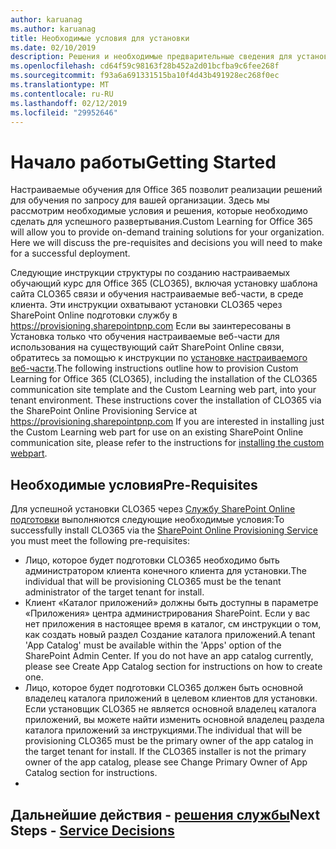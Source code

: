 ```yaml
---
author: karuanag
ms.author: karuanag
title: Необходимые условия для установки
ms.date: 02/10/2019
description: Решения и необходимые предварительные сведения для установки настраиваемого обучения и программы установки
ms.openlocfilehash: cd64f59c98163f28b452a2d01bcfba9c6fee268f
ms.sourcegitcommit: f93a6a691331515ba10f4d43b491928ec268f0ec
ms.translationtype: MT
ms.contentlocale: ru-RU
ms.lasthandoff: 02/12/2019
ms.locfileid: "29952646"
---
```

# <a name="getting-started"></a><span data-ttu-id="678d1-103">Начало работы</span><span class="sxs-lookup"><span data-stu-id="678d1-103">Getting Started</span></span>

<span data-ttu-id="678d1-p101">Настраиваемые обучения для Office 365 позволит реализации решений для обучения по запросу для вашей организации.  Здесь мы рассмотрим необходимые условия и решения, которые необходимо сделать для успешного развертывания.</span><span class="sxs-lookup"><span data-stu-id="678d1-p101">Custom Learning for Office 365 will allow you to provide on-demand training solutions for your organization.  Here we will discuss the pre-requisites and decisions you will need to make for a successful deployment.</span></span>

<span data-ttu-id="678d1-p102">Следующие инструкции структуры по созданию настраиваемых обучающий курс для Office 365 (CLO365), включая установку шаблона сайта CLO365 связи и обучения настраиваемые веб-части, в среде клиента. Эти инструкции охватывают установки CLO365 через SharePoint Online подготовки службу в https://provisioning.sharepointpnp.com Если вы заинтересованы в Установка только что обучения настраиваемые веб-части для использования на существующий сайт SharePoint Online связи, обратитесь за помощью к инструкции по [установке настраиваемого веб-части](installwebpart.md).</span><span class="sxs-lookup"><span data-stu-id="678d1-p102">The following instructions outline how to provision Custom Learning for Office 365 (CLO365), including the installation of the CLO365 communication site template and the Custom Learning web part, into your tenant environment. These instructions cover the installation of CLO365 via the SharePoint Online Provisioning Service at https://provisioning.sharepointpnp.com    If you are interested in installing just the Custom Learning web part for use on an existing SharePoint Online communication site, please refer to the instructions for [installing the custom webpart](installwebpart.md).</span></span> 

## <a name="pre-requisites"></a><span data-ttu-id="678d1-108">Необходимые условия</span><span class="sxs-lookup"><span data-stu-id="678d1-108">Pre-Requisites</span></span>
 
<span data-ttu-id="678d1-109">Для успешной установки CLO365 через [Службу SharePoint Online подготовки](https://provisioning.sharepointpnp.com) выполняются следующие необходимые условия:</span><span class="sxs-lookup"><span data-stu-id="678d1-109">To successfully install CLO365 via the [SharePoint Online Provisioning Service](https://provisioning.sharepointpnp.com) you must meet the following pre-requisites:</span></span> 
 
- <span data-ttu-id="678d1-110">Лицо, которое будет подготовки CLO365 необходимо быть администратором клиента конечного клиента для установки.</span><span class="sxs-lookup"><span data-stu-id="678d1-110">The individual that will be provisioning CLO365 must be the tenant administrator of the target tenant for install.</span></span>  
- <span data-ttu-id="678d1-p103">Клиент «Каталог приложений» должны быть доступны в параметре «Приложения» центра администрирования SharePoint. Если у вас нет приложения в настоящее время в каталог, см инструкции о том, как создать новый раздел Создание каталога приложений.</span><span class="sxs-lookup"><span data-stu-id="678d1-p103">A tenant 'App Catalog' must be available within the 'Apps' option of the SharePoint Admin Center. If you do not have an app catalog currently, please see Create App Catalog section for instructions on how to create one.</span></span>  
- <span data-ttu-id="678d1-p104">Лицо, которое будет подготовки CLO365 должен быть основной владелец каталога приложений в целевом клиентов для установки. Если установщик CLO365 не является основной владелец каталога приложений, вы можете найти изменить основной владелец раздела каталога приложений за инструкциями.</span><span class="sxs-lookup"><span data-stu-id="678d1-p104">The individual that will be provisioning CLO365 must be the primary owner of the app catalog in the target tenant for install. If the CLO365 installer is not the primary owner of the app catalog, please see Change Primary Owner of App Catalog section for instructions.</span></span>  
- 
## <a name="next-steps---service-decisionsservicedecisionsmd"></a><span data-ttu-id="678d1-115">Дальнейшие действия - [решения службы](servicedecisions.md)</span><span class="sxs-lookup"><span data-stu-id="678d1-115">Next Steps - [Service Decisions](servicedecisions.md)</span></span>
